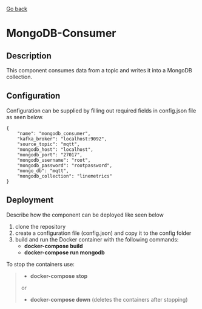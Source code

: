 [Go back](../../README.md#components)

# MongoDB-Consumer

## Description
This component consumes data from a topic and writes it into a MongoDB collection.


## Configuration
Configuration can be supplied by filling out required fields in config.json file as seen below. 

```
{
	"name": "mongodb_consumer",
   	"kafka_broker": "localhost:9092",
   	"source_topic": "mqtt",
   	"mongodb_host": "localhost",
   	"mongodb_port": "27017",
	"mongodb_username": "root",
	"mongodb_password": "rootpassword",
	"mongo_db": "mqtt",
	"mongodb_collection": "linemetrics"
}
```

## Deployment
Describe how the component can be deployed like seen below

1. clone the repository
2. create a configuration file (config.json) and copy it to the config folder
3. build and run the Docker container with the following commands:
   - **docker-compose build**
   - **docker-compose run mongodb**

To stop the containers use:
> - **docker-compose stop**
>
> or
> - **docker-compose down** (deletes the containers after stopping)
  

